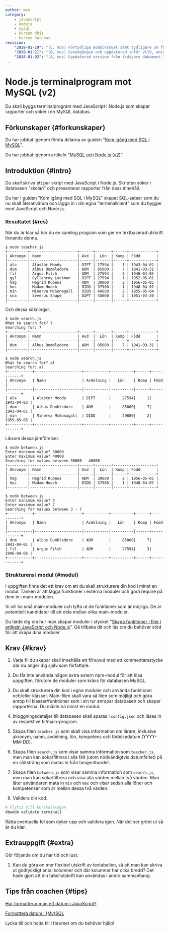```yaml
---
author: mos
category:
    - javascript
    - nodejs
    - mysql
    - kursen dbjs
    - kursen databas
revision:
    "2019-01-29": "(C, mos) Förtydliga modulkravet samt tydligare om förväntade utskrifter."
    "2019-01-21": "(B, mos) Genomgången och uppdaterad inför vt19, aningen nya uppgifter."
    "2018-01-02": "(A, mos) Uppdaterad version från tidigare dokument."
...
```

Node.js terminalprogram mot MySQL (v2)
==================================

Du skall bygga terminalprogram med JavaScript i Node.js som skapar rapporter och söker i en MySQL databas.


<!--more-->



Förkunskaper {#forkunskaper}
-----------------------

Du har jobbat igenom första delarna av guiden "[Kom igång med SQL i MySQL](guide/kom-igang-med-sql-i-mysql/grunderna)".

Du har jobbat igenom artikeln "[MySQL och Node.js (v2)](kunskap/mysql-och-nodejs-v2)".



Introduktion {#intro}
-----------------------

Du skall skriva ett par skript med JavaScript i Node.js. Skripten söker i databasen "skolan" och presenterar rapporter från dess innehåll.

Du har i guiden "Kom igång med SQL i MySQL" skapat SQL-satser som du nu skall återanvända och lägga in i din egna "terminalklient" som du bygger med JavaScript och Node.js.



### Resultatet {#res}

När du är klar så har du en samling program som ger en textbaserad utskrift liknande denna.

```text
$ node teacher.js
+---------+---------------------+------+-------+------+------------+
| Akronym | Namn                | Avd  |  Lön  | Komp | Född       |
|---------|---------------------|------|-------|------+------------+
| ala     | Alastor Moody       | DIPT | 27594 |    1 | 1943-04-02 |
| dum     | Albus Dumbledore    | ADM  | 85000 |    7 | 1941-03-31 |
| fil     | Argus Filch         | ADM  | 27594 |    3 | 1946-04-05 |
| gyl     | Gyllenroy Lockman   | DIPT | 27594 |    1 | 1952-05-01 |
| hag     | Hagrid Rubeus       | ADM  | 30000 |    2 | 1956-05-05 |
| hoc     | Madam Hooch         | DIDD | 37580 |    1 | 1948-04-07 |
| min     | Minerva McGonagall  | DIDD | 49880 |    2 | 1955-05-04 |
| sna     | Severus Snape       | DIPT | 45000 |    2 | 1951-04-30 |
|---------|---------------------|------|-------|------+------------+
```

Och dessa sökningar.

```text
$ node search.js
What to search for? 7
Searching for: 7
+---------+---------------------+------+-------+------+------------+
| Akronym | Namn                | Avd  |  Lön  | Komp | Född       |
|---------|---------------------|------|-------|------+------------+
| dum     | Albus Dumbledore    | ADM  | 85000 |    7 | 1941-03-31 |
|---------|---------------------|------|-------|------+------------+
```

```text
$ node search.js
What to search for? al
Searching for: al
+-----------+---------------------+-----------+----------+------+------------+ 
| Akronym   | Namn                | Avdelning |   Lön    | Komp | Född       | 
|-----------|---------------------|-----------|----------|------+------------+ 
| ala       | Alastor Moody       | DIPT      |     27594|     1| 1943-04-03 | 
| dum       | Albus Dumbledore    | ADM       |     85000|     7| 1941-04-01 | 
| min       | Minerva McGonagall  | DIDD      |     49880|     2| 1955-05-05 | 
+-----------+---------------------+-----------+----------+------+------------+ 
```

Liksom dessa jämförelser.

```text
$ node between.js
Enter minimum value? 30000
Enter maximum value? 40000
Searching for values between 30000 - 40000
+---------+---------------------+------+-------+------+------------+
| Akronym | Namn                | Avd  |  Lön  | Komp | Född       |
|---------|---------------------|------|-------|------+------------+
| hag     | Hagrid Rubeus       | ADM  | 30000 |    2 | 1956-05-05 |
| hoc     | Madam Hooch         | DIDD | 37580 |    1 | 1948-04-07 |
|---------|---------------------|------|-------|------+------------+
```

```text
$ node between.js
Enter minimum value? 3
Enter maximum value? 7
Searching for values between 3 - 7
+-----------+---------------------+-----------+----------+------+------------+
| Akronym   | Namn                | Avdelning |   Lön    | Komp | Född       |
|-----------|---------------------|-----------|----------|------+------------+
| dum       | Albus Dumbledore    | ADM       |     85000|     7| 1941-04-01 |
| fil       | Argus Filch         | ADM       |     27594|     3| 1946-04-06 |
+-----------+---------------------+-----------+----------+------+------------+
```

### Strukturera i modul {#modul}

I uppgiften finns det ett krav om att du skall strukturera din kod i minst en modul. Tanken är att lägga funktioner i externa moduler och göra require på dem in i main-modulen.

Vi vill ha små main-moduler och lyfta ut de funktioner som är möjliga. De är potentiellt kandidater till att dela mellan olika main-moduler.

Du lärde dig om hur man skapar moduler i stycket "[Skapa funktioner i filer i artikeln JavaScript och Node.js](https://dbwebb.se/kunskap/javascript-och-nodejs#funcfil)". Gå tillbaka dit och läs om du behöver stöd för att skapa dina moduler.



Krav {#krav}
-----------------------

1. Varje fil du skapar skall innehålla ett filhuvud med ett kommentarsstycke där du anger dig själv som författare.

1. Du får inte använda någon extra extern npm-modul för att lösa uppgiften, förutom de moduler som krävs för databasen MySQL.

1. Du skall strukturera din kod i egna moduler och använda funktioner och/eller klasser. Main-filen skall vara så liten som möjligt och göra anrop till klasser/funktioner som i sin tur anropar databasen och skapar rapporterna. Du måste ha minst en modul.

1. Inloggningsdetaljer till databasen skall sparas i `config.json` och läsas in av respektive fil/main-program.

1. Skapa filen `teacher.js` som skall visa information om lärare, inklusive akronym, namn, avdelning, lön, kompetens och födelsedatum (YYYY-MM-DD).

1. Skapa filen `search.js` som visar samma information som `teacher.js`, men man kan söka/filtrera i alla fält (utom nödvändigtvis datumfältet) på en söksträng som matas in från tangentbordet.

1. Skapa filen `between.js` som visar samma information som `search.js`, men man kan söka/filtrera och visa alla värden mellan två värden. Man låter användaren mata in `min` och `max` och visar sedan alla löner och kompetenser som är mellan dessa två värden.

1. Validera din kod.

```bash
# Flytta till kurskatalogen
dbwebb validate terminal1
```

Rätta eventuella fel som dyker upp och validera igen. När det ser grönt ut så är du klar.



Extrauppgift {#extra}
-----------------------

Gör följande om du har tid och lust.

1. Kan du göra en mer flexibel utskrift av textabellen, så att man kan skriva ut godtyckligt antal kolumner och där kolumner har olika bredd? Det hade gjort att din tabellutskrift kan användas i andra sammanhang.



Tips från coachen {#tips}
-----------------------

[Hur formatterar man ett datum i JavaScript?](t/8220)

[Formattera datum i (My)SQL](t/8222)

Lycka till och hojta till i forumet om du behöver hjälp!
